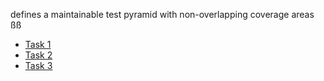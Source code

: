 defines a maintainable test pyramid with non-overlapping coverage areas ßß

-   [Task 1](Task%201)
-   [Task 2](Task%202)
-   [Task 3](Task%203)
